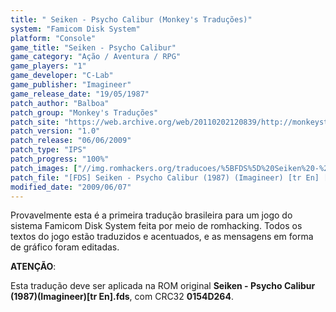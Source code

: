 ```yaml
---
title: " Seiken - Psycho Calibur (Monkey's Traduções)"
system: "Famicom Disk System"
platform: "Console"
game_title: "Seiken - Psycho Calibur"
game_category: "Ação / Aventura / RPG"
game_players: "1"
game_developer: "C-Lab"
game_publisher: "Imagineer"
game_release_date: "19/05/1987"
patch_author: "Balboa"
patch_group: "Monkey's Traduções"
patch_site: "https://web.archive.org/web/20110202120839/http://monkeystraducoes.com/"
patch_version: "1.0"
patch_release: "06/06/2009"
patch_type: "IPS"
patch_progress: "100%"
patch_images: ["//img.romhackers.org/traducoes/%5BFDS%5D%20Seiken%20-%20Psycho%20Calibur%20-%20Monkey's%20Tradu%C3%A7%C3%B5es%20-%201.png","//img.romhackers.org/traducoes/%5BFDS%5D%20Seiken%20-%20Psycho%20Calibur%20-%20Monkey's%20Tradu%C3%A7%C3%B5es%20-%202.png","//img.romhackers.org/traducoes/%5BFDS%5D%20Seiken%20-%20Psycho%20Calibur%20-%20Monkey's%20Tradu%C3%A7%C3%B5es%20-%203.png"]
patch_file: "[FDS] Seiken - Psycho Calibur (1987) (Imagineer) [tr En] [T-BR] [T-Balboa G-Monkey's Traduções] [V-1.0 P-100% A-2009].7z"
modified_date: "2009/06/07"
---
```

Provavelmente esta é a primeira tradução brasileira para um jogo do sistema Famicom Disk System feita por meio de romhacking. Todos os textos do jogo estão traduzidos e acentuados, e as mensagens em forma de gráfico foram editadas.

<b>ATENÇÃO</b>:

Esta tradução deve ser aplicada na ROM original <b>Seiken - Psycho Calibur (1987)(Imagineer)[tr En].fds</b>, com CRC32 <b>0154D264</b>.
